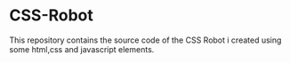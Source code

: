 # CSS-Robot
This repository contains the source code of the CSS Robot i created using some html,css and javascript elements.
